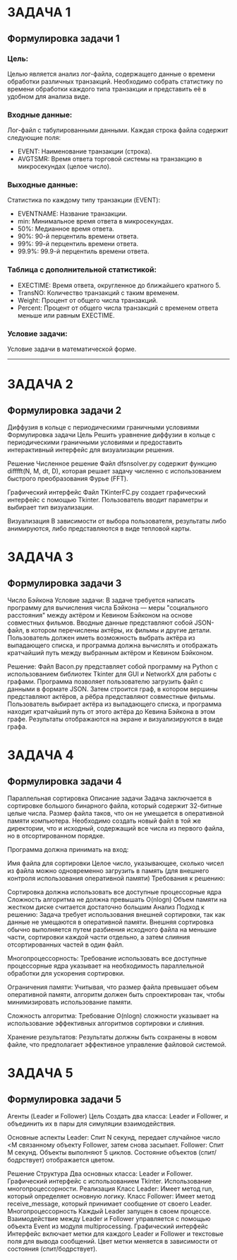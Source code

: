 
# ЗАДАЧА 1

## Формулировка задачи 1
### Цель:
Целью является анализ лог-файла, содержащего данные о времени обработки различных транзакций. 
Необходимо собрать статистику по времени обработки каждого типа транзакции и представить её в удобном для анализа виде.

### Входные данные:
Лог-файл с табулированными данными. Каждая строка файла содержит следующие поля:
- EVENT: Наименование транзакции (строка).
- AVGTSMR: Время ответа торговой системы на транзакцию в микросекундах (целое число).

### Выходные данные:
Статистика по каждому типу транзакции (EVENT):
- EVENTNAME: Название транзакции.
- min: Минимальное время ответа в микросекундах.
- 50%: Медианное время ответа.
- 90%: 90-й перцентиль времени ответа.
- 99%: 99-й перцентиль времени ответа.
- 99.9%: 99.9-й перцентиль времени ответа.

### Таблица с дополнительной статистикой:
- EXECTIME: Время ответа, округленное до ближайшего кратного 5.
- TransNO: Количество транзакций с таким временем.
- Weight: Процент от общего числа транзакций.
- Percent: Процент от общего числа транзакций с временем ответа меньше или равным EXECTIME.

### Условие задачи:
Условие задачи в математической форме.

---

# ЗАДАЧА 2

## Формулировка задачи 2
Диффузия в кольце с периодическими граничными условиями
Формулировка задачи
Цель
Решить уравнение диффузии в кольце с периодическими граничными условиями и предоставить интерактивный интерфейс для визуализации решения.

Решение
Численное решение
Файл dfsnsolver.py содержит функцию difffft(N, M, dt, D), которая решает задачу численно с использованием быстрого преобразования Фурье (FFT).

Графический интерфейс
Файл TKinterFC.py создает графический интерфейс с помощью Tkinter. Пользователь вводит параметры и выбирает тип визуализации.

Визуализация
В зависимости от выбора пользователя, результаты либо анимируются, либо представляются в виде тепловой карты.

# ЗАДАЧА 3

## Формулировка задачи 3
Число Бэйкона
Условие задачи:
В задаче требуется написать программу для вычисления числа Бэйкона — меры "социального расстояния" между актёром и Кевином Бэйконом на основе совместных фильмов. Вводные данные представляют собой JSON-файл, в котором перечислены актёры, их фильмы и другие детали. Пользователь должен иметь возможность выбрать актёра из выпадающего списка, и программа должна вычислять и отображать кратчайший путь между выбранным актёром и Кевином Бэйконом.

Решение:
Файл Bacon.py представляет собой программу на Python с использованием библиотек Tkinter для GUI и NetworkX для работы с графами.
Программа позволяет пользователю загрузить файл с данными в формате JSON.
Затем строится граф, в котором вершины представляют актёров, а рёбра представляют совместные фильмы.
Пользователь выбирает актёра из выпадающего списка, и программа находит кратчайший путь от этого актёра до Кевина Бэйкона в этом графе.
Результаты отображаются на экране и визуализируются в виде графа.

# ЗАДАЧА 4

## Формулировка задачи 4
Параллельная сортировка
Описание задачи
Задача заключается в сортировке большого бинарного файла, который содержит 32-битные целые числа. Размер файла таков, что он не умещается в оперативной памяти компьютера. Необходимо создать новый файл в той же директории, что и исходный, содержащий все числа из первого файла, но в отсортированном порядке.

Программа должна принимать на вход:

Имя файла для сортировки
Целое число, указывающее, сколько чисел из файла можно одновременно загрузить в память (для внешнего контроля использования оперативной памяти)
Требования к решению:

Сортировка должна использовать все доступные процессорные ядра
Сложность алгоритма не должна превышать O(nlogn)
Объем памяти на жестком диске считается достаточно большим
Анализ
Подход к решению: Задача требует использования внешней сортировки, так как данные не умещаются в оперативной памяти. Внешняя сортировка обычно выполняется путем разбиения исходного файла на меньшие части, сортировки каждой части отдельно, а затем слияния отсортированных частей в один файл.

Многопроцессорность: Требование использовать все доступные процессорные ядра указывает на необходимость параллельной обработки для ускорения сортировки.

Ограничения памяти: Учитывая, что размер файла превышает объем оперативной памяти, алгоритм должен быть спроектирован так, чтобы минимизировать использование памяти.

Сложность алгоритма: Требование O(nlogn) сложности указывает на использование эффективных алгоритмов сортировки и слияния.

Хранение результатов: Результаты должны быть сохранены в новом файле, что предполагает эффективное управление файловой системой.

# ЗАДАЧА 5

## Формулировка задачи 5
Агенты (Leader и Follower)
Цель
Создать два класса: Leader и Follower, и объединить их в пары для симуляции взаимодействия.

Основные аспекты
Leader: Спит N секунд, передает случайное число <M связанному объекту Follower, затем снова засыпает.
Follower: Спит M секунд.
Объекты выполняют 5 циклов. Состояние объектов (спит/бодрствует) отображается цветом.

Решение
Структура
Два основных класса: Leader и Follower.
Графический интерфейс с использованием Tkinter.
Использование многопроцессорности.
Реализация
Класс Leader: Имеет метод run, который определяет основную логику.
Класс Follower: Имеет метод receive_message, который принимает сообщение от своего Leader.
Многопроцессорность
Каждый Leader запущен в своем процессе. Взаимодействие между Leader и Follower управляется с помощью объекта Event из модуля multiprocessing.
Графический интерфейс
Интерфейс включает метки для каждого Leader и Follower и текстовые поля для вывода сообщений. Цвет метки меняется в зависимости от состояния (спит/бодрствует).
